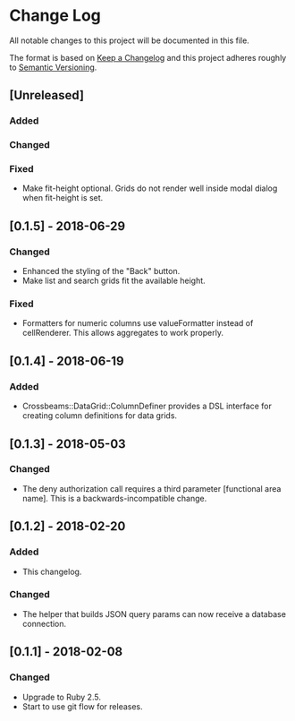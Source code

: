 # Change Log
All notable changes to this project will be documented in this file.

The format is based on [Keep a Changelog](http://keepachangelog.com/)
and this project adheres roughly to [Semantic Versioning](http://semver.org/).


## [Unreleased]
### Added
### Changed
### Fixed
- Make fit-height optional. Grids do not render well inside modal dialog when fit-height is set.

## [0.1.5] - 2018-06-29
### Changed
- Enhanced the styling of the "Back" button.
- Make list and search grids fit the available height.
### Fixed
- Formatters for numeric columns use valueFormatter instead of cellRenderer. This allows aggregates to work properly.

## [0.1.4] - 2018-06-19
### Added
- Crossbeams::DataGrid::ColumnDefiner provides a DSL interface for creating column definitions for data grids.

## [0.1.3] - 2018-05-03
### Changed
- The deny authorization call requires a third parameter [functional area name]. This is a backwards-incompatible change.

## [0.1.2] - 2018-02-20
### Added
- This changelog.
### Changed
- The helper that builds JSON query params can now receive a database connection.

## [0.1.1] - 2018-02-08
### Changed
- Upgrade to Ruby 2.5.
- Start to use git flow for releases.
